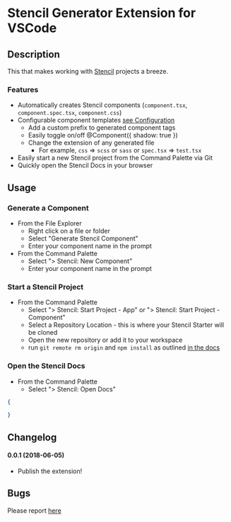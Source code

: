 <!-- [![Version](http://vsmarketplacebadge.apphb.com/version/dbaikov.vscode-angular2-component-generator.svg)](https://marketplace.visualstudio.com/items?itemName=dbaikov.vscode-angular2-component-generator) [![Installs](http://vsmarketplacebadge.apphb.com/installs/dbaikov.vscode-angular2-component-generator.svg)](https://marketplace.visualstudio.com/items?itemName=dbaikov.vscode-angular2-component-generator) -->
# Stencil Generator Extension for VSCode

## Description
This that makes working with [Stencil](https://stenciljs.com/) projects a breeze. 
### Features
- Automatically creates Stencil components (`component.tsx`, `component.spec.tsx`, `component.css`)
- Configurable component templates [see Configuration](#configuration)
    - Add a custom prefix to generated component tags
    - Easily toggle on/off @Component({ shadow: true })
    - Change the extension of any generated file
        - For example, `css` => `scss` or `sass` or `spec.tsx` => `test.tsx`
- Easily start a new Stencil project from the Command Palette via Git
- Quickly open the Stencil Docs in your browser

## Usage

### Generate a Component
- From the File Explorer
    - Right click on a file or folder
    - Select "Generate Stencil Component"
    - Enter your component name in the prompt
- From the Command Palette
    - Select "> Stencil: New Component"
    - Enter your component name in the prompt

### Start a Stencil Project
- From the Command Palette
    - Select "> Stencil: Start Project - App" or "> Stencil: Start Project - Component"
    - Select a Repository Location - this is where your Stencil Starter will be cloned
    - Open the new repository or add it to your workspace
    - run `git remote rm origin` and `npm install` as outlined [in the docs](https://stenciljs.com/docs/getting-started)

### Open the Stencil Docs
- From the Command Palette
    - Select "> Stencil: Open Docs"


```json
{
    
}
```

## Changelog
#### 0.0.1 (2018-06-05)
- Publish the extension!

## Bugs

Please report [here](https://github.com/dbaikov/vscode-angular2-component-generator/issues)
